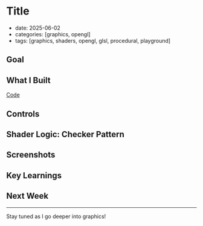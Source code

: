# Title

* date: 2025-06-02
* categories: \[graphics, opengl]
* tags: \[graphics, shaders, opengl, glsl, procedural, playground]

## Goal

## What I Built


[Code]()


## Controls


## Shader Logic: Checker Pattern


## Screenshots


## Key Learnings


## Next Week

---

Stay tuned as I go deeper into graphics!

